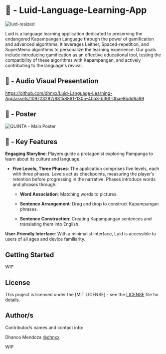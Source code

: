 # 📖 - Luid-Language-Learning-App

![luid-resized](https://github.com/dhnxx/Luid-Language-Learning-App/assets/109723282/54ac3f78-1b06-4d59-999d-f423a0f2a0f6)

Luid is a language learning application dedicated to preserving the endangered Kapampangan Language through the power of gamification and advanced algorithms. It leverages Leitner, Spaced-repetition, and SuperMemo algorithms to personalize the learning experience. Our goals include introducing gamification as an effective educational tool, testing the compatibility of these algorithms with Kapampangan, and actively contributing to the language's revival.

## 🎥 - Audio Visual Presentation

https://github.com/dhnxx/Luid-Language-Learning-App/assets/109723282/88158891-1305-40a3-b36f-0bae8bdd6a99

## 🎨 - Poster
![QUINTA - Main Poster](https://github.com/dhnxx/Luid-Language-Learning-App/assets/109723282/2048fb70-3a2e-4a23-874a-76f06e2dd8c7)

## 🔑 - Key Features

**Engaging Storyline**: Players guide a protagonist exploring Pampanga to learn about its culture and language.

- **Five Levels, Three Phases**: The application comprises five levels, each with three phases. Levels act as checkpoints, measuring the player's retention before progressing in the narrative. Phases introduce words and phrases through:

  - **Word Association**: Matching words to pictures.
  
  - **Sentence Arrangement**: Drag and drop to construct Kapampangan phrases.
  
  - **Sentence Construction**: Creating Kapampangan sentences and translating them into English.
  
**User-Friendly Interface**: With a minimalist interface, Luid is accessible to users of all ages and device familiarity.

## Getting Started

WIP

## License

This project is licensed under the [MIT LICENSE] - see the [LICENSE](LICENSE) file for details.

## Author/s

Contributor/s names and contact info:

Dhanco Mendoza [@dhnxx](https://github.com/dhnxx)

WIP
